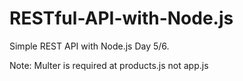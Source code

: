 # RESTful-API-with-Node.js
Simple REST API with Node.js
Day 5/6.

Note: Multer is required at products.js not app.js
